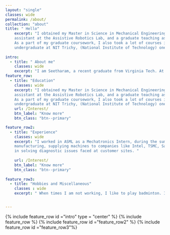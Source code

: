 ```yaml
---
layout: "single"
classes: wide
permalink: /about/
collection: "about"
title: " Hello" 
    excerpt: "I obtained my Master in Science in Mechanical Engineering, with a thesis. I defended my Masters in the March of 2024. I was a graduate research
    assistant at the Assistive Robotics Lab, and a graduate teaching assistant for the courses Mechatronics: Theory and Application and Mechanical Design Lab.
    As a part of my graduate coursework, I also took a lot of courses in the field of robotics, mechatronics and control theory. Prior to this, I was an     
    undergraduate at NIT Trichy, (National Institute of Technology) one of the top 10 institutions in the India for Engineering. I majored in Mechanical                Engineering with a minor in Electrical and Electronics Engineering. I was also part of several clubs, associations and served as the Technical Secretary for        the Mechanical Engineering Association. "
    
intro:
  - title: " About me"
    classes: wide
    excerpt: "I am Seetharam, a recent graduate from Virginia Tech. At Virginia tech, I obtained my Master of Science in Mechanical Engineering, with a thesis option. Prior to this, I was a student at National Institute of Technology, Trichy shortly known as NIT Trichy, one of the top 10 engineering schools in India."
feature_row:
  - title: "Education"
    classes: wide
    excerpt: "I obtained my Master in Science in Mechanical Engineering, with a thesis. I defended my Masters in the March of 2024. I was a graduate research
    assistant at the Assistive Robotics Lab, and a graduate teaching assistant for the courses Mechatronics: Theory and Application and Mechanical Design Lab.
    As a part of my graduate coursework, I also took a lot of courses in the field of robotics, mechatronics and control theory. Prior to this, I was an     
    undergraduate at NIT Trichy, (National Institute of Technology) one of the top 10 institutions in the India for Engineering. I majored in Mechanical                Engineering with a minor in Electrical and Electronics Engineering. I was also part of several clubs, associations and served as the Technical Secretary for        the Mechanical Engineering Association. "
    url: /Interest/
    btn_label: "Know more"
    btn_class: "btn--primary"      

feature_row2:
  - title: "Experience"
    classes: wide
    excerpt: "I worked in ASML as a Mechatronics Intern, during the summer of 2023. ASML is one of the leading manufacturers of equipment for semiconductor 
    manufacturing, supplying machines to companies like Intel, TSMC, Samsung, Micron and more. I was working on Mechatronics modules in their machines, and helping
    in solving diagnostic issues faced at customer sites. "
    
    url: /Interest/
    btn_label: "Know more"
    btn_class: "btn--primary"
       
feature_row3:
  - title: "Hobbies and Miscellaneous"
    classes : wide
    excerpt: " When times I am not working, I like to play badminton. I have been playing badminton since elementary school, and I have found the sport to help me      be fit, and also develop my reflexes. I also love playing table tennis, commonly known as ping pong, and cricket. I also like listening to songs, I used to         sing at a young age as well. I play the keyboard (piano), which I have learnt for around 8 years. I have performed at several occasions, in and outside of          school. I also like to read books, watch TV series on Netflix and so on. " 


---
```

{% include feature_row id ="intro" type = "center" %}
{% include feature_row %}
{% include feature_row id ="feature_row2"  %}
{% include feature_row id ="feature_row3"%}

